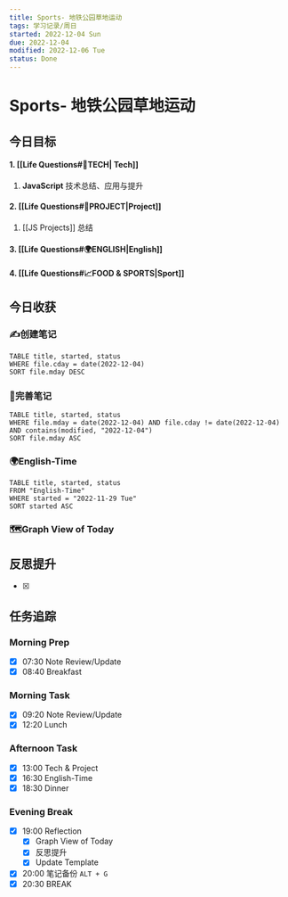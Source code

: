 ```yaml
---
title: Sports- 地铁公园草地运动
tags: 学习记录/周日
started: 2022-12-04 Sun
due: 2022-12-04
modified: 2022-12-06 Tue
status: Done
---
```

# Sports- 地铁公园草地运动
## 今日目标
#### 1. [[Life Questions#🚀TECH| Tech]]
1. **JavaScript** 技术总结、应用与提升
#### 2. [[Life Questions#🚀PROJECT|Project]]
1. [[JS Projects]] 总结
#### 3. [[Life Questions#🌍ENGLISH|English]]
#### 4. [[Life Questions#📈FOOD & SPORTS|Sport]]
## 今日收获
### ✍️创建笔记

```dataview
TABLE title, started, status
WHERE file.cday = date(2022-12-04)
SORT file.mday DESC
```

### 📝完善笔记

```dataview
TABLE title, started, status
WHERE file.mday = date(2022-12-04) AND file.cday != date(2022-12-04) AND contains(modified, "2022-12-04")
SORT file.mday ASC
```

### 🌍English-Time

```dataview
TABLE title, started, status
FROM "English-Time"
WHERE started = "2022-11-29 Tue"
SORT started ASC
```

### 🗺️Graph View of Today

## 反思提升
- [x] 
## 任务追踪
### Morning Prep
- [x] 07:30 Note Review/Update
- [x] 08:40 Breakfast
### Morning Task
- [x] 09:20 Note Review/Update
- [x] 12:20 Lunch
### Afternoon Task
- [x] 13:00 Tech & Project
- [x] 16:30 English-Time
- [x] 18:30 Dinner
### Evening Break
- [x] 19:00 Reflection
	- [x] Graph View of Today
	- [x] 反思提升
	- [x] Update Template 
- [x] 20:00 笔记备份 `ALT + G`
- [x] 20:30 BREAK